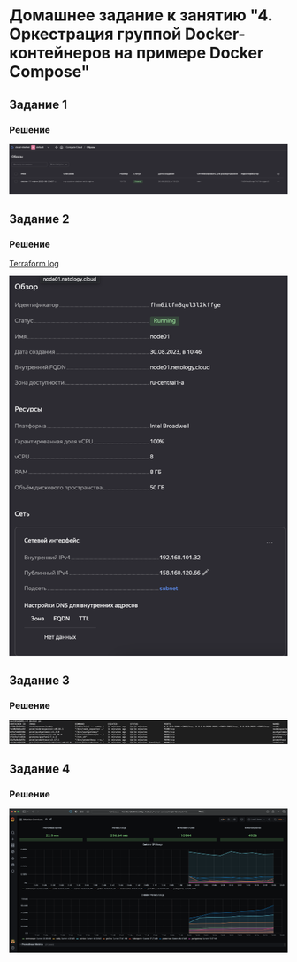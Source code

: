 # Домашнее задание к занятию "4. Оркестрация группой Docker-контейнеров на примере Docker Compose"

## Задание 1
### Решение
![](./img/packer.png)
## Задание 2
### Решение
[Terraform log](terraform.md)

![](./img/vm.png)
## Задание 3
### Решение

![](./img/docker.png)

## Задание 4
### Решение

![](./img/3000.png)